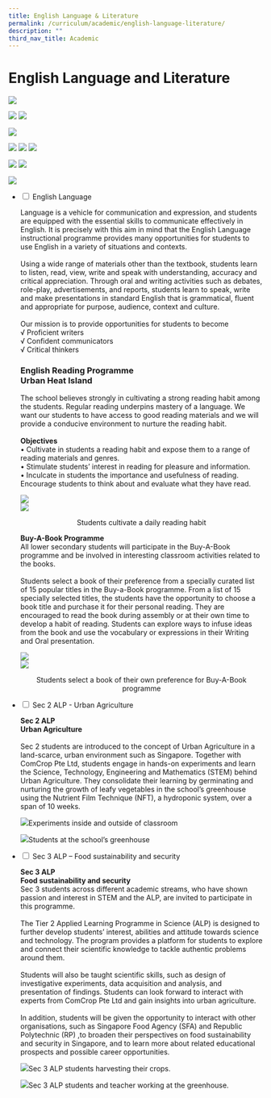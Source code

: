 ```yaml
---
title: English Language & Literature
permalink: /curriculum/academic/english-language-literature/
description: ""
third_nav_title: Academic
---
```

# **English Language and Literature**

![](/images/English-Language-N-Literature-2048x1463.jpg)



![](/images/c-1024x570.jpg)
![](/images/d-1024x600.jpg)

![](/images/Photo-3-Variety-of-books-and-magazines-1024x498.jpg)

![](/images/2021D-1024x640.jpg)
![](/images/2021C-1024x683.png)
![](/images/2021B-1024x657.png)

![](/images/Photo-4-Chorale-reading-1024x497.jpg)
![](/images/2021A-1024x649.jpg)

![](/images/Photo-5-Poetry-Slam.png)


<ul class="jekyllcodex_accordion">
  <li>
    <input type="checkbox" id="accordion1">
    <label for="accordion1">English Language</label>
    <div>
			<p>Language is a vehicle for communication and expression, and students are equipped with the essential skills to communicate effectively in English. It is precisely with this aim in mind that the English Language instructional programme provides many opportunities for students to use English in a variety of situations and contexts.<br><br>Using a wide range of materials other than the textbook, students learn to listen, read, view, write and speak with understanding, accuracy and critical appreciation. Through oral and writing activities such as debates, role-play, advertisements, and reports, students learn to speak, write and make presentations in standard English that is grammatical, fluent and appropriate for purpose, audience, context and culture.<br><br>Our mission is to provide opportunities for students to become<br>√   Proficient writers<br>√   Confident communicators<br>√   Critical thinkers
			<p><h3>English Reading Programme<br>Urban Heat Island</h3></p>
			<p>The school believes strongly in cultivating a strong reading habit among the students.  Regular reading underpins mastery of a language. We want our students to have access to good reading materials and we will provide a conducive environment to nurture the reading habit.<br><br><b>Objectives</b><br> • Cultivate in students a reading habit and expose them to a range of reading materials and genres.<br> • Stimulate students’ interest in reading for pleasure and information.<br> • Inculcate in students the importance and usefulness of reading.
Encourage students to think about and evaluate what they have read.</p>
			<p><img src="/images/b-e1581293936471-1024x561.jpg"><br><img src="/images/Photo-2-Reading-daily-1024x498.jpg"><center>Students cultivate a daily reading habit</center></p>
		<p><b>Buy-A-Book Programme</b><br>All lower secondary students will participate in the Buy-A-Book programme and be involved in interesting classroom activities related to the books.<br><br>Students select a book of their preference from a specially curated list of 15 popular titles in the Buy-a-Book programme.  From a list of 15 specially selected titles, the students have the opportunity to choose a book title and purchase it for their personal reading. They are encouraged to read the book during assembly or at their own time to develop a habit of reading.  Students can explore ways to infuse ideas from the book and use the vocabulary or expressions in their Writing and Oral presentation.</p>
		<p><img src="/images/c-1024x570.jpg"><br><img src="/images/d-1024x600.jpg"><center>Students select a book of their own preference for Buy-A-Book programme</center></p>
    </div>
	</li>
	  <li>
    <input type="checkbox" id="accordion2">
    <label for="accordion2">Sec 2 ALP - Urban Agriculture</label>
    <div>
			<p><b>Sec 2 ALP<br>Urban Agriculture</b><br><br>Sec 2 students are introduced to the concept of Urban Agriculture in a land-scarce, urban environment such as Singapore.  Together with ComCrop Pte Ltd, students engage in hands-on experiments and learn the Science, Technology, Engineering and Mathematics (STEM) behind Urban Agriculture. They consolidate their learning by germinating and nurturing the growth of leafy vegetables in the school’s greenhouse using the Nutrient Film Technique (NFT), a hydroponic system, over a span of 10 weeks.</p>
			<p><img src="/images/Sec-2-ALP-Photo-3.jpg">Experiments inside and outside of classroom</p>
			<p><img src="/images/Sec-2-ALP-Photo-4-768x1024.jpg">Students at the school’s greenhouse</p>
    </div>
	</li>
		  <li>
    <input type="checkbox" id="accordion3">
    <label for="accordion3">Sec 3 ALP – Food sustainability and security</label>
    <div>
			<p><b>Sec 3 ALP<br>Food sustainability and security</b><br>Sec 3 students across different academic streams, who have shown passion and interest in STEM and the ALP, are invited to participate in this programme.<br><br>The Tier 2 Applied Learning Programme in Science (ALP) is designed to further develop students’ interest, abilities and attitude towards science and technology. The program provides a platform for students to explore and connect their scientific knowledge to tackle authentic problems around them.<br><br>Students will also be taught scientific skills, such as design of investigative experiments, data acquisition and analysis, and presentation of findings. Students can look forward to interact with experts from ComCrop Pte Ltd and gain insights into urban agriculture.<br><br>In addition, students will be given the opportunity to interact with other organisations, such as Singapore Food Agency (SFA) and Republic Polytechnic (RP) ,to broaden their perspectives on food sustainability and security in Singapore, and to learn more about related educational prospects and possible career opportunities.</p>
			<p><img src="/images/Sec-3-ALP-Photo-5-1024x768.jpg">Sec 3 ALP students harvesting their crops.</p>
			<p><img src="/images/Sec-3-ALP-Photo-6-1024x768.jpg">Sec 3 ALP students and teacher working at the greenhouse.</p>
    </div>
	</li>
	</ul>